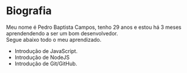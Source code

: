 # Biografia
Meu nome é Pedro Baptista Campos, tenho 29 anos e estou há 3 meses  aprendendendo a ser um bom desenvolvedor. </br>Segue abaixo todo o meu aprendizado.
 - Introdução de JavaScript.
 - Introdução de NodeJS
 - Introdução de Git/GitHub.
